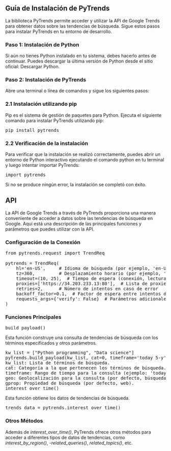 ## Guía de Instalación de PyTrends
La biblioteca PyTrends permite acceder y utilizar la API de Google Trends para obtener datos sobre las tendencias de búsqueda. Sigue estos pasos para instalar PyTrends en tu entorno de desarrollo.

### Paso 1: Instalación de Python
Si aún no tienes Python instalado en tu sistema, debes hacerlo antes de continuar. Puedes descargar la última versión de Python desde el sitio oficial: Descargar Python.

### Paso 2: Instalación de PyTrends
Abre una terminal o línea de comandos y sigue los siguientes pasos:

### 2.1 Instalación utilizando pip
Pip es el sistema de gestión de paquetes para Python. Ejecuta el siguiente comando para instalar PyTrends utilizando pip:
<pre>
pip install pytrends
</pre>

### 2.2 Verificación de la instalación
Para verificar que la instalación se realizó correctamente, puedes abrir un entorno de Python interactivo ejecutando el comando python en tu terminal y luego intentar importar PyTrends:

<pre>
import pytrends
</pre>
Si no se produce ningún error, la instalación se completó con éxito.


## API

La API de Google Trends a través de PyTrends proporciona una manera conveniente de acceder a datos sobre las tendencias de búsqueda en Google. Aquí está una descripción de las principales funciones y parámetros que puedes utilizar con la API.

### Configuración de la Conexión
<pre>
from pytrends.request import TrendReq

pytrends = TrendReq(
    hl='en-US',     # Idioma de búsqueda (por ejemplo, 'en-US' para inglés)
    tz=360,         # Desplazamiento horario (por ejemplo, '360' para US CST)
    timeout=(10, 25),  # Tiempo de espera (conexión, lectura)
    proxies=['https://34.203.233.13:80'],  # Lista de proxies HTTPS
    retries=2,      # Número de intentos en caso de error
    backoff_factor=0.1,  # Factor de espera entre intentos de reintentos
    requests_args={'verify': False}  # Parámetros adicionales para la biblioteca 'requests'
)
</pre>

### Funciones Principales

<pre>
build_payload()
</pre>

Esta función construye una consulta de tendencias de búsqueda con los términos especificados y otros parámetros.

<pre>
kw_list = ["Python programming", "Data science"]
pytrends.build_payload(kw_list, cat=0, timeframe='today 5-y', geo='', gprop='')
kw_list: Lista de términos de búsqueda.
cat: Categoría a la que pertenecen los términos de búsqueda.
timeframe: Rango de tiempo para la consulta (ejemplo: 'today 5-y').
geo: Geolocalización para la consulta (por defecto, búsqueda global).
gprop: Propiedad de búsqueda (por defecto, web).
interest_over_time()
</pre>

Esta función obtiene los datos de tendencias de búsqueda.

<pre>
trends_data = pytrends.interest_over_time()
</pre>

### Otros Métodos
Además de *interest_over_time()*, PyTrends ofrece otros métodos para acceder a diferentes tipos de datos de tendencias, como *interest_by_region()*, -*related_queries()*, *related_topics()*, etc.
